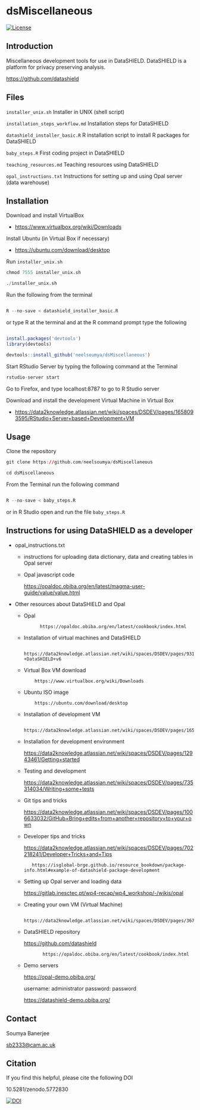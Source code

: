 # dsMiscellaneous

[![License](https://img.shields.io/badge/license-GPLv3-blue.svg)](https://www.gnu.org/licenses/gpl-3.0.html)

## Introduction

Miscellaneous development tools for use in DataSHIELD. DataSHIELD is a platform for privacy preserving analysis.

https://github.com/datashield


## Files

`installer_unix.sh`  Installer in UNIX (shell script)

`installation_steps_workflow.md` Installation steps for DataSHIELD

`datashield_installer_basic.R` R installation script to install R packages for DataSHIELD

`baby_steps.R` First coding project in DataSHIELD

`teaching_resources.md` Teaching resources using DataSHIELD

`opal_instructions.txt` Instructions for setting up and using Opal server (data warehouse)


## Installation

Download and install VirtualBox

   * https://www.virtualbox.org/wiki/Downloads 

Install Ubuntu (in Virtual Box if necessary)

   * https://ubuntu.com/download/desktop

Run `installer_unix.sh`

```r
chmod 7555 installer_unix.sh

./installer_unix.sh

```

Run the following from the terminal

```r

R --no-save < datashield_installer_basic.R

```

or type R at the terminal and at the R command prompt type the following

```r

install.packages('devtools')
library(devtools)

devtools::install_github('neelsoumya/dsMiscellaneous')

```

Start RStudio Server by typing the following command at the Terminal

```r
rstudio-server start
```


Go to Firefox, and type localhost:8787 to go to R Studio server



Download and install the development Virtual Machine in Virtual Box

   * https://data2knowledge.atlassian.net/wiki/spaces/DSDEV/pages/1658093595/RStudio+Server+based+Development+VM
    


## Usage

Clone the repository

```r
git clone https://github.com/neelsoumya/dsMiscellaneous

cd dsMiscellaneous

```

From the Terminal run the following command

```r

R --no-save < baby_steps.R

```

or in R Studio open and run the file `baby_steps.R`



## Instructions for using DataSHIELD as a developer


* opal_instructions.txt

	* instructions for uploading data dictionary, data and creating tables in Opal server

	* Opal javascript code
	
		 https://opaldoc.obiba.org/en/latest/magma-user-guide/value/value.html
	

* Other resources about DataSHIELD and Opal

     * Opal

                 https://opaldoc.obiba.org/en/latest/cookbook/index.html

	* Installation of virtual machines and DataSHIELD
	
	         https://data2knowledge.atlassian.net/wiki/spaces/DSDEV/pages/931069953/Installation+Training+Hub-+DataSHIELD+v6


    * Virtual Box VM download

              https://www.virtualbox.org/wiki/Downloads 

    * Ubuntu ISO image

              https://ubuntu.com/download/desktop

    * Installation of development VM

              https://data2knowledge.atlassian.net/wiki/spaces/DSDEV/pages/1658093595/RStudio+Server+based+Development+VM

	* Installation for development environment
	
		 https://data2knowledge.atlassian.net/wiki/spaces/DSDEV/pages/12943461/Getting+started
		
	* Testing and development
	
		 https://data2knowledge.atlassian.net/wiki/spaces/DSDEV/pages/735314034/Writing+some+tests
		
	* Git tips and tricks
	
		 https://data2knowledge.atlassian.net/wiki/spaces/DSDEV/pages/1006633032/GitHub+Bring+edits+from+another+repository+to+your+own
		
	* Developer tips and tricks
	
		 https://data2knowledge.atlassian.net/wiki/spaces/DSDEV/pages/702218241/Developer+Tricks+and+Tips
		
        	 https://isglobal-brge.github.io/resource_bookdown/package-info.html#example-of-datashield-package-development
		
	* Setting up Opal server and loading data
	
		 https://gitlab.inesctec.pt/wp4-recap/wp4_workshop/-/wikis/opal
	
	* Creating your own VM (Virtual Machine)

                 https://data2knowledge.atlassian.net/wiki/spaces/DSDEV/pages/367656962/Vagrant 
	
	* DataSHIELD repository
	
		 https://github.com/datashield	

                 https://opaldoc.obiba.org/en/latest/cookbook/index.html
	

	* Demo servers
	
		 https://opal-demo.obiba.org/

		 username: administrator    password: password	

		 https://datashield-demo.obiba.org/


## Contact

Soumya Banerjee

sb2333@cam.ac.uk


## Citation

If you find this helpful, please cite the following DOI

10.5281/zenodo.5772830

[![DOI](https://zenodo.org/badge/DOI/10.5281/zenodo.5772831.svg)](https://doi.org/10.5281/zenodo.5772831)

